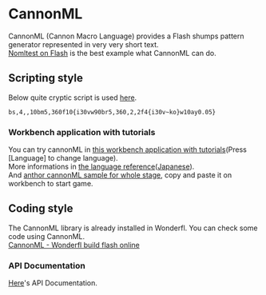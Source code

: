 CannonML
====
CannonML (Cannon Macro Language) provides a Flash shumps pattern generator represented in very very short text.  
[Nomltest on Flash](http://wonderfl.net/c/alru) is the best example what CannonML can do.

Scripting style
----
Below quite cryptic script is used [here](http://wonderfl.net/c/22vi).  

    bs,4,,10bm5,360f10{i30vw90br5,360,2,2f4{i30v~ko}w10ay0.05}

### Workbench application with tutorials
You can try cannonML in [this workbench application with tutorials](http://soundimpulse.sakura.ne.jp/SolidImage/cml/workingbench.html)(Press [Language] to change language).  
More informations in [the language reference](http://soundimpulse.sakura.ne.jp/SolidImage/cml/cannonML_e.html)([Japanese](http://soundimpulse.sakura.ne.jp/SolidImage/cml/cannonML.html)).  
And [anthor cannonML sample for whole stage](http://keim-at-si.blogspot.jp/2008/04/lr0.html), copy and paste it on workbench to start game.

Coding style
----
The CannonML library is already installed in Wonderfl. You can check some code using CannonML.  
[CannonML - Wonderfl build flash online](http://wonderfl.net/tag/cannonml)
### API Documentation
[Here](http://www.libspark.org/htdocs/as3/cml/)'s API Documentation.


